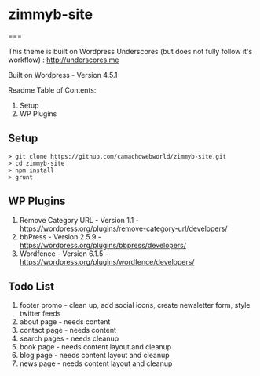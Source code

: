 # zimmyb-site

===

This theme is built on Wordpress Underscores (but does not fully follow it's workflow) : http://underscores.me

Built on Wordpress - Version 4.5.1

Readme Table of Contents:
1. Setup
2. WP Plugins

Setup
---------------
```
> git clone https://github.com/camachowebworld/zimmyb-site.git
> cd zimmyb-site
> npm install
> grunt
```

WP Plugins
---------------
1. Remove Category URL - Version 1.1 - https://wordpress.org/plugins/remove-category-url/developers/
2. bbPress - Version 2.5.9 - https://wordpress.org/plugins/bbpress/developers/
3. Wordfence - Version 6.1.5 - https://wordpress.org/plugins/wordfence/developers/

Todo List
---------------
1. footer promo - clean up, add social icons, create newsletter form, style twitter feeds
2. about page - needs content
3. contact page - needs content
4. search pages - needs cleanup
5. book page - needs content layout and cleanup
6. blog page - needs content layout and cleanup
7. news page - needs content layout and cleanup

